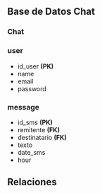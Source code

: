 ## Base de Datos Chat

### Chat

### user
- id_user **(PK)**
- name
- email
- password

### message   
- id_sms **(PK)**
- remitente **(FK)**
- destinatario **(FK)**
- texto
- date_sms
- hour

## Relaciones

<!-- 1. Un ***budgets*** _pertenece_ a ***registratins***
2. Un ***ant_expenses*** _pertenece_ a ***registrations*** -->